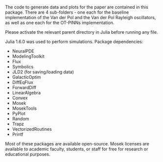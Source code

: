 The code to generate data and plots for the paper are contained in this package. 
There are 4 sub-folders - one each for the baseline implementation of the Van der Pol and the Van der Pol Rayleigh oscillators, as well as one each for the OT-PINNs implementation. 

Please activate the relevant parent directory in Julia before running any file.


Julia 1.6.0 was used to perform simulations. Package dependencies:
- NeuralPDE
- ModelingToolkit
- Flux
- Symbolics
- JLD2 (for saving/loading data)
- GalacticOptim
- DiffEqFlux
- ForwardDiff
- LinearAlgebra
- Convex
- Mosek 
- MosekTools
- PyPlot
- Random
- Trapz 
- VectorizedRoutines
- Printf

Most of these packages are available open-source. 
Mosek licenses are available to academic faculty, students, or staff for free for research or educational purposes. 
